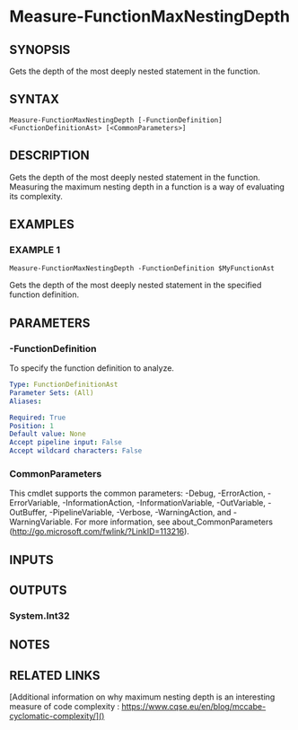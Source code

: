 # Measure-FunctionMaxNestingDepth

## SYNOPSIS
Gets the depth of the most deeply nested statement in the function.

## SYNTAX

```
Measure-FunctionMaxNestingDepth [-FunctionDefinition] <FunctionDefinitionAst> [<CommonParameters>]
```

## DESCRIPTION
Gets the depth of the most deeply nested statement in the function.
Measuring the maximum nesting depth in a function is a way of evaluating its complexity.

## EXAMPLES

### EXAMPLE 1
```
Measure-FunctionMaxNestingDepth -FunctionDefinition $MyFunctionAst
```

Gets the depth of the most deeply nested statement in the specified function definition.

## PARAMETERS

### -FunctionDefinition
To specify the function definition to analyze.

```yaml
Type: FunctionDefinitionAst
Parameter Sets: (All)
Aliases:

Required: True
Position: 1
Default value: None
Accept pipeline input: False
Accept wildcard characters: False
```

### CommonParameters
This cmdlet supports the common parameters: -Debug, -ErrorAction, -ErrorVariable, -InformationAction, -InformationVariable, -OutVariable, -OutBuffer, -PipelineVariable, -Verbose, -WarningAction, and -WarningVariable.
For more information, see about_CommonParameters (http://go.microsoft.com/fwlink/?LinkID=113216).

## INPUTS

## OUTPUTS

### System.Int32

## NOTES

## RELATED LINKS

[Additional information on why maximum nesting depth is an interesting measure of code complexity :
https://www.cqse.eu/en/blog/mccabe-cyclomatic-complexity/]()

